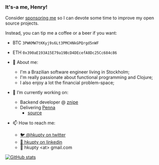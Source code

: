 ### It's-a me, Henry!

Consider [sponsoring me](https://github.com/sponsors/hkupty) so I can devote some time
to improve my open source projects.

Instead, you can tip me a coffee or a beer if you want:

- BTC `3PWKMW7tKKyj9s6Lt3PMCHNkGPQrgd5nWF`
- ETH `0x390aE193A15E79a19BcD4DEcefA8Dc25Cc684c86`

- 💬 About me:
  - I'm a Brazilian software engineer living in Stockholm;
  - I'm really passionate about functional programming and Clojure;
  - I also enjoy a lot the financial problem-space;

- 🔭 I’m currently working on:
  - Backend developer @ [znipe](https://beta.znipe.tv/)
  - Delivering [Penna](https://hkupty.github.io/penna/)
    - [source](https://github.com/hkupty/penna) 

- 📫 How to reach me:
  - [🐦 @hkupty on twitter](https://twitter.com/hkupty)
  - [🏢 hkupty on linkedin](https://www.linkedin.com/in/hkupty/)
  - 📧 hkupty &lt;at&gt; gmail.com


[![GitHub stats](https://github-readme-stats.vercel.app/api?username=hkupty&count_private=true&theme=merko&show_icons=true)](https://github.com/anuraghazra/github-readme-stats)
